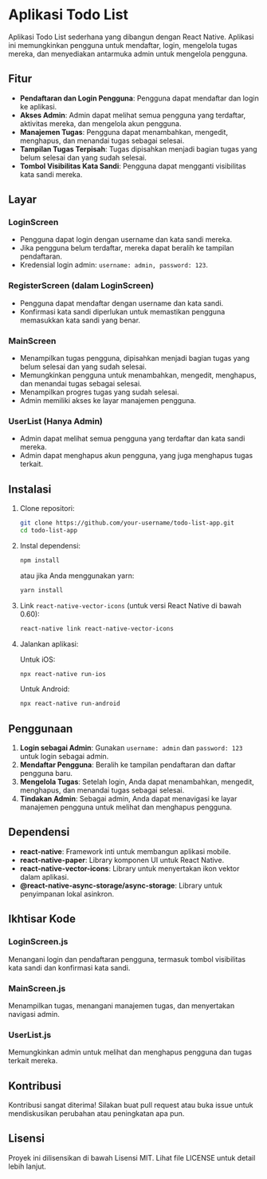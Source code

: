 # Aplikasi Todo List

Aplikasi Todo List sederhana yang dibangun dengan React Native. Aplikasi ini memungkinkan pengguna untuk mendaftar, login, mengelola tugas mereka, dan menyediakan antarmuka admin untuk mengelola pengguna.

## Fitur

- **Pendaftaran dan Login Pengguna**: Pengguna dapat mendaftar dan login ke aplikasi.
- **Akses Admin**: Admin dapat melihat semua pengguna yang terdaftar, aktivitas mereka, dan mengelola akun pengguna.
- **Manajemen Tugas**: Pengguna dapat menambahkan, mengedit, menghapus, dan menandai tugas sebagai selesai.
- **Tampilan Tugas Terpisah**: Tugas dipisahkan menjadi bagian tugas yang belum selesai dan yang sudah selesai.
- **Tombol Visibilitas Kata Sandi**: Pengguna dapat mengganti visibilitas kata sandi mereka.

## Layar

### LoginScreen

- Pengguna dapat login dengan username dan kata sandi mereka.
- Jika pengguna belum terdaftar, mereka dapat beralih ke tampilan pendaftaran.
- Kredensial login admin: `username: admin, password: 123`.

### RegisterScreen (dalam LoginScreen)

- Pengguna dapat mendaftar dengan username dan kata sandi.
- Konfirmasi kata sandi diperlukan untuk memastikan pengguna memasukkan kata sandi yang benar.

### MainScreen

- Menampilkan tugas pengguna, dipisahkan menjadi bagian tugas yang belum selesai dan yang sudah selesai.
- Memungkinkan pengguna untuk menambahkan, mengedit, menghapus, dan menandai tugas sebagai selesai.
- Menampilkan progres tugas yang sudah selesai.
- Admin memiliki akses ke layar manajemen pengguna.

### UserList (Hanya Admin)

- Admin dapat melihat semua pengguna yang terdaftar dan kata sandi mereka.
- Admin dapat menghapus akun pengguna, yang juga menghapus tugas terkait.

## Instalasi

1. Clone repositori:

    ```sh
    git clone https://github.com/your-username/todo-list-app.git
    cd todo-list-app
    ```

2. Instal dependensi:

    ```sh
    npm install
    ```

    atau jika Anda menggunakan yarn:

    ```sh
    yarn install
    ```

3. Link `react-native-vector-icons` (untuk versi React Native di bawah 0.60):

    ```sh
    react-native link react-native-vector-icons
    ```

4. Jalankan aplikasi:

    Untuk iOS:

    ```sh
    npx react-native run-ios
    ```

    Untuk Android:

    ```sh
    npx react-native run-android
    ```

## Penggunaan

1. **Login sebagai Admin**: Gunakan `username: admin` dan `password: 123` untuk login sebagai admin.
2. **Mendaftar Pengguna**: Beralih ke tampilan pendaftaran dan daftar pengguna baru.
3. **Mengelola Tugas**: Setelah login, Anda dapat menambahkan, mengedit, menghapus, dan menandai tugas sebagai selesai.
4. **Tindakan Admin**: Sebagai admin, Anda dapat menavigasi ke layar manajemen pengguna untuk melihat dan menghapus pengguna.

## Dependensi

- **react-native**: Framework inti untuk membangun aplikasi mobile.
- **react-native-paper**: Library komponen UI untuk React Native.
- **react-native-vector-icons**: Library untuk menyertakan ikon vektor dalam aplikasi.
- **@react-native-async-storage/async-storage**: Library untuk penyimpanan lokal asinkron.

## Ikhtisar Kode

### LoginScreen.js

Menangani login dan pendaftaran pengguna, termasuk tombol visibilitas kata sandi dan konfirmasi kata sandi.

### MainScreen.js

Menampilkan tugas, menangani manajemen tugas, dan menyertakan navigasi admin.

### UserList.js

Memungkinkan admin untuk melihat dan menghapus pengguna dan tugas terkait mereka.

## Kontribusi

Kontribusi sangat diterima! Silakan buat pull request atau buka issue untuk mendiskusikan perubahan atau peningkatan apa pun.

## Lisensi

Proyek ini dilisensikan di bawah Lisensi MIT. Lihat file LICENSE untuk detail lebih lanjut.
